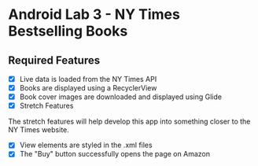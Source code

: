 # Android Lab 3 - NY Times Bestselling Books


## Required Features

- [x] Live data is loaded from the NY Times API
- [x] Books are displayed using a RecyclerView
- [x] Book cover images are downloaded and displayed using Glide
- [x] Stretch Features

The stretch features will help develop this app into something closer to the NY Times website.

- [x] View elements are styled in the .xml files
- [x] The "Buy" button successfully opens the page on Amazon
